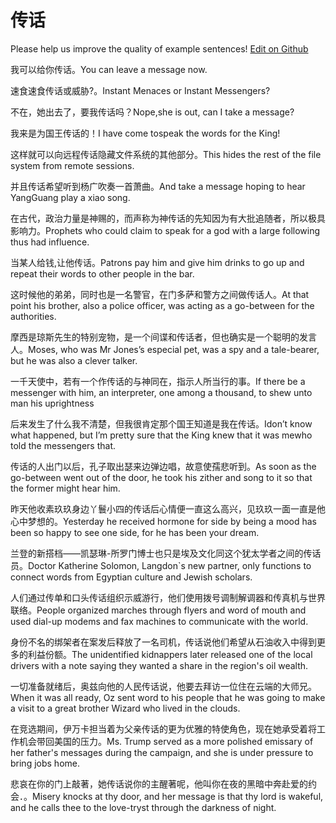 # 传话

Please help us improve the quality of example sentences! [Edit on Github](https://github.com/jiyushe/jiyu-example-sentence-source/blob/main/chinese/chuanhua.md)

<p><span class="chinese">我可以给你传话。</span><span class="english">You can leave a message now.</span></p>

<p><span class="chinese">速食速食传话或威胁?。</span><span class="english">Instant Menaces or Instant Messengers?</span></p>

<p><span class="chinese">不在，她出去了，要我传话吗？</span><span class="english">Nope,she is out, can I take a message?</span></p>

<p><span class="chinese">我来是为国王传话的！</span><span class="english">I have come tospeak the words for the King!</span></p>

<p><span class="chinese">这样就可以向远程传话隐藏文件系统的其他部分。</span><span class="english">This hides the rest of the file system from remote sessions.</span></p>

<p><span class="chinese">并且传话希望听到杨广吹奏一首萧曲。</span><span class="english">And take a message hoping to hear YangGuang play a xiao song.</span></p>

<p><span class="chinese">在古代，政治力量是神赐的，而声称为神传话的先知因为有大批追随者，所以极具影响力。</span><span class="english">Prophets who could claim to speak for a god with a large following thus had influence.</span></p>

<p><span class="chinese">当某人给钱,让他传话。</span><span class="english">Patrons pay him and give him drinks to go up and repeat their words to other people in the bar.</span></p>

<p><span class="chinese">这时候他的弟弟，同时也是一名警官，在门多萨和警方之间做传话人。</span><span class="english">At that point his brother, also a police officer, was acting as a go-between for the authorities.</span></p>

<p><span class="chinese">摩西是琼斯先生的特别宠物，是一个间谍和传话者，但也确实是一个聪明的发言人。</span><span class="english">Moses, who was Mr Jones’s especial pet, was a spy and a tale-bearer, but he was also a clever talker.</span></p>

<p><span class="chinese">一千天使中，若有一个作传话的与神同在，指示人所当行的事。</span><span class="english">If there be a messenger with him, an interpreter, one among a thousand, to shew unto man his uprightness</span></p>

<p><span class="chinese">后来发生了什么我不清楚，但我很肯定那个国王知道是我在传话。</span><span class="english">Idon’t know what happened, but I’m pretty sure that the King knew that it was mewho told the messengers that.</span></p>

<p><span class="chinese">传话的人出门以后，孔子取出瑟来边弹边唱，故意使孺悲听到。</span><span class="english">As soon as the go-between went out of the door, he took his zither and song to it so that the former might hear him.</span></p>

<p><span class="chinese">昨天他收素玖玖身边丫鬟小四的传话后心情便一直这么高兴，见玖玖一面一直是他心中梦想的。</span><span class="english">Yesterday he received hormone for side by being a mood has been so happy to see one side, for he has been your dream.</span></p>

<p><span class="chinese">兰登的新搭档——凯瑟琳-所罗门博士也只是埃及文化同这个犹太学者之间的传话员。</span><span class="english">Doctor Katherine Solomon, Langdon`s new partner, only functions to connect words from Egyptian culture and Jewish scholars.</span></p>

<p><span class="chinese">人们通过传单和口头传话组织示威游行，他们使用拨号调制解调器和传真机与世界联络。</span><span class="english">People organized marches through flyers and word of mouth and used dial-up modems and fax machines to communicate with the world.</span></p>

<p><span class="chinese">身份不名的绑架者在案发后释放了一名司机，传话说他们希望从石油收入中得到更多的利益份额。</span><span class="english">The unidentified kidnappers later released one of the local drivers with a note saying they wanted a share in the region's oil wealth.</span></p>

<p><span class="chinese">一切准备就绪后，奥兹向他的人民传话说，他要去拜访一位住在云端的大师兄。</span><span class="english">When it was all ready, Oz sent word to his people that he was going to make a visit to a great brother Wizard who lived in the clouds.</span></p>

<p><span class="chinese">在竞选期间，伊万卡担当着为父亲传话的更为优雅的特使角色，现在她承受着将工作机会带回美国的压力。</span><span class="english">Ms. Trump served as a more polished emissary of her father's messages during the campaign, and she is under pressure to bring jobs home.</span></p>

<p><span class="chinese">悲哀在你的门上敲著，她传话说你的主醒著呢，他叫你在夜的黑暗中奔赴爱的约会．。</span><span class="english">Misery knocks at thy door, and her message is that thy lord is wakeful, and he calls thee to the love-tryst through the darkness of night.</span></p>

